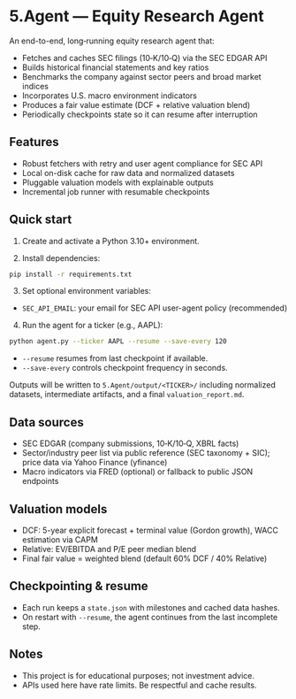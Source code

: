 # 5.Agent — Equity Research Agent

An end-to-end, long‑running equity research agent that:
- Fetches and caches SEC filings (10‑K/10‑Q) via the SEC EDGAR API
- Builds historical financial statements and key ratios
- Benchmarks the company against sector peers and broad market indices
- Incorporates U.S. macro environment indicators
- Produces a fair value estimate (DCF + relative valuation blend)
- Periodically checkpoints state so it can resume after interruption

## Features
- Robust fetchers with retry and user agent compliance for SEC API
- Local on-disk cache for raw data and normalized datasets
- Pluggable valuation models with explainable outputs
- Incremental job runner with resumable checkpoints

## Quick start

1) Create and activate a Python 3.10+ environment.

2) Install dependencies:

```bash
pip install -r requirements.txt
```

3) Set optional environment variables:
- `SEC_API_EMAIL`: your email for SEC API user-agent policy (recommended)

4) Run the agent for a ticker (e.g., AAPL):

```bash
python agent.py --ticker AAPL --resume --save-every 120
```

- `--resume` resumes from last checkpoint if available.
- `--save-every` controls checkpoint frequency in seconds.

Outputs will be written to `5.Agent/output/<TICKER>/` including normalized datasets, intermediate artifacts, and a final `valuation_report.md`.

## Data sources
- SEC EDGAR (company submissions, 10‑K/10‑Q, XBRL facts)
- Sector/industry peer list via public reference (SEC taxonomy + SIC); price data via Yahoo Finance (yfinance)
- Macro indicators via FRED (optional) or fallback to public JSON endpoints

## Valuation models
- DCF: 5-year explicit forecast + terminal value (Gordon growth), WACC estimation via CAPM
- Relative: EV/EBITDA and P/E peer median blend
- Final fair value = weighted blend (default 60% DCF / 40% Relative)

## Checkpointing & resume
- Each run keeps a `state.json` with milestones and cached data hashes.
- On restart with `--resume`, the agent continues from the last incomplete step.

## Notes
- This project is for educational purposes; not investment advice.
- APIs used here have rate limits. Be respectful and cache results.
